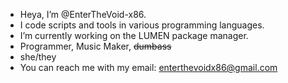 - Heya, I’m @EnterTheVoid-x86.
- I code scripts and tools in various programming languages.
- I’m currently working on the LUMEN package manager.
- Programmer, Music Maker, ~~dumbass~~
- she/they
- You can reach me with my email: enterthevoidx86@gmail.com

<!---
EnterTheVoid-x86/EnterTheVoid-x86 is a ✨ special ✨ repository because its `README.md` (this file) appears on your GitHub profile.
You can click the Preview link to take a look at your changes.
--->
